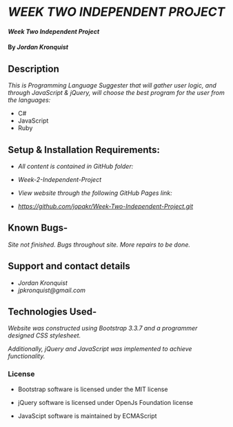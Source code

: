 # _WEEK TWO INDEPENDENT PROJECT_

#### _Week Two Independent Project_

#### By _**Jordan Kronquist**_

## Description

_This is Programming Language Suggester that will gather user logic, and through JavaScript & jQuery, will choose the best program for the user from the languages:_

* C#
* JavaScript
* Ruby

## Setup & Installation Requirements:

* _All content is contained in GitHub folder:_
* _Week-2-Independent-Project_

* _View website through the following GitHub Pages link:_
* _https://github.com/jopakr/Week-Two-Independent-Project.git_


## Known Bugs-

_Site not finished. Bugs throughout site. More repairs to be done._

## Support and contact details

* _Jordan Kronquist_
* _jpkronquist@gmail.com_

## Technologies Used-

_Website was constructed using Bootstrap 3.3.7 and a programmer designed CSS stylesheet._

_Additionally, jQuery and JavaScript was implemented to achieve functionality._

### License

* Bootstrap software is licensed under the MIT license

* jQuery software is licensed under OpenJs Foundation license

* JavaScipt software is maintained by ECMAScript 

